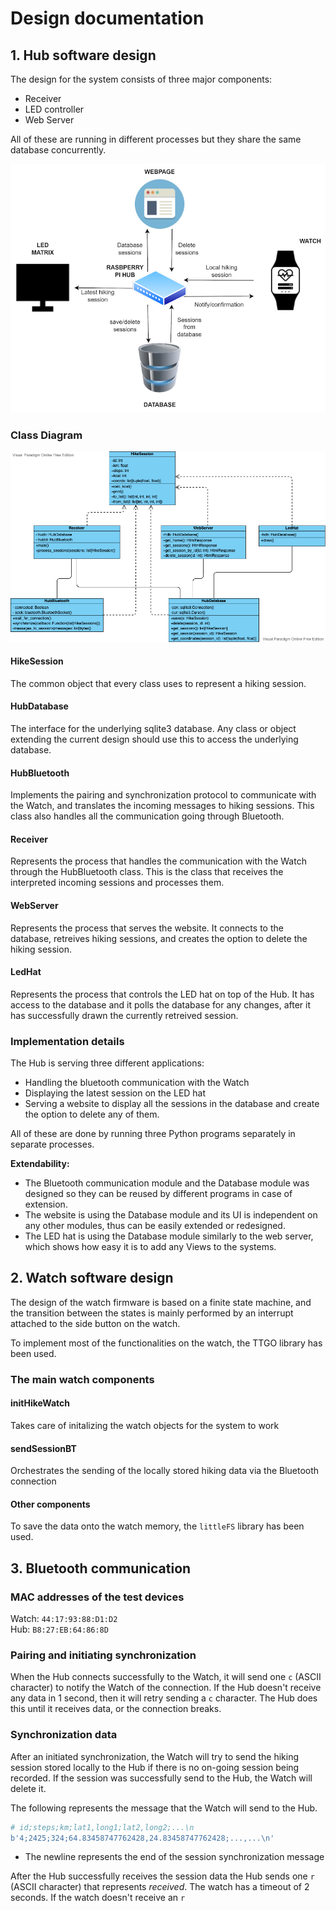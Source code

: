 # Design documentation

## 1. Hub software design
The design for the system consists of three major components:
- Receiver
- LED controller
- Web Server

All of these are running in different processes but they share the same database concurrently.

![Context diagram of the system](images/context_diagram.png)

### Class Diagram

![Class Diagram of the system](images/class_diagram.png)

#### HikeSession
The common object that every class uses to represent a hiking session.

#### HubDatabase
The interface for the underlying sqlite3 database. Any class or object extending the current design should use this to access the underlying database.

#### HubBluetooth
Implements the pairing and synchronization protocol to communicate with the Watch, and translates the incoming messages to hiking sessions. This class also handles all the communication going through Bluetooth.

#### Receiver
Represents the process that handles the communication with the Watch through the HubBluetooth class. This is the class that receives the interpreted incoming sessions and processes them.

#### WebServer
Represents the process that serves the website. It connects to the database, retreives hiking sessions, and creates the option to delete the hiking session.

#### LedHat
Represents the process that controls the LED hat on top of the Hub. It has access to the database and it polls the database for any changes, after it has successfully drawn the currently retreived session.

### Implementation details

The Hub is serving three different applications:
- Handling the bluetooth communication with the Watch
- Displaying the latest session on the LED hat
- Serving a website to display all the sessions in the database and create the option to delete any of them.

All of these are done by running three Python programs separately in separate processes.

**Extendability:**

- The Bluetooth communication module and the Database module was designed so they can be reused by different programs in case of extension.
- The website is using the Database module and its UI is independent on any other modules, thus can be easily extended or redesigned.
- The LED hat is using the Database module similarly to the web server, which shows how easy it is to add any Views to the systems.

## 2. Watch software design

The design of the watch firmware is  based on a finite state machine, and the transition between the states is mainly performed by an interrupt attached to the side button on the watch.

To implement most of the functionalities on the watch, the TTGO library has been used.

### The main watch components 

#### initHikeWatch

Takes care of initalizing the watch objects for the system to work

#### sendSessionBT

Orchestrates the sending of the locally stored hiking data via the Bluetooth connection  

#### Other components

To save the data onto the watch memory, the `littleFS` library has been used.

## 3. Bluetooth communication
### MAC addresses of the test devices
Watch: `44:17:93:88:D1:D2`  
Hub: `B8:27:EB:64:86:8D`

### Pairing and initiating synchronization
When the Hub connects successfully to the Watch, it will send one `c` (ASCII character) to notify the Watch of the connection. If the Hub doesn't receive any data in 1 second, then it will retry sending a `c` character. The Hub does this until it receives data, or the connection breaks.

### Synchronization data
After an initiated synchronization, the Watch will try to send the hiking session stored locally to the Hub if there is no on-going session being recorded.
If the session was successfully send to the Hub, the Watch will delete it.

The following represents the message that the Watch will send to the Hub.
```python
# id;steps;km;lat1,long1;lat2,long2;...\n
b'4;2425;324;64.83458747762428,24.83458747762428;...,...\n'
```
- The newline represents the end of the session synchronization message

After the Hub successfully receives the session data the Hub sends one `r` (ASCII character) that represents *received*.
The watch has a timeout of 2 seconds. If the watch doesn't receive an `r`